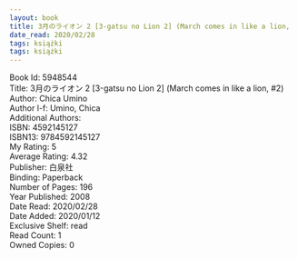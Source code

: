 ```yaml
---
layout: book
title: 3月のライオン 2 [3-gatsu no Lion 2] (March comes in like a lion,  no. 2)
date_read: 2020/02/28
tags: książki
tags: książki
---
```


Book Id: 5948544<br />
Title: 3月のライオン 2 [3-gatsu no Lion 2] (March comes in like a lion, #2)<br />
Author: Chica Umino<br />
Author l-f: Umino, Chica<br />
Additional Authors: <br />
ISBN: 4592145127<br />
ISBN13: 9784592145127<br />
My Rating: 5<br />
Average Rating: 4.32<br />
Publisher: 白泉社<br />
Binding: Paperback<br />
Number of Pages: 196<br />
Year Published: 2008<br />
Date Read: 2020/02/28<br />
Date Added: 2020/01/12<br />
Exclusive Shelf: read<br />
Read Count: 1<br />
Owned Copies: 0<br />


